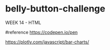 # belly-button-challenge
WEEK 14 - HTML 




#reference 
https://codepen.io/pen


https://plotly.com/javascript/bar-charts/
